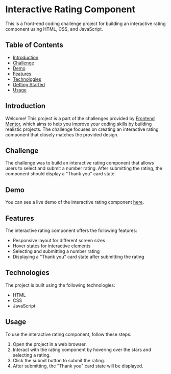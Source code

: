 # Interactive Rating Component

This is a front-end coding challenge project for building an interactive rating component using HTML, CSS, and JavaScript.

## Table of Contents

- [Introduction](#introduction)
- [Challenge](#challenge)
- [Demo](#demo)
- [Features](#features)
- [Technologies](#technologies)
- [Getting Started](#getting-started)
- [Usage](#usage)
  
## Introduction

Welcome! This project is a part of the challenges provided by [Frontend Mentor](https://www.frontendmentor.io), which aims to help you improve your coding skills by building realistic projects. The challenge focuses on creating an interactive rating component that closely matches the provided design.

## Challenge

The challenge was to build an interactive rating component that allows users to select and submit a number rating. After submitting the rating, the component should display a "Thank you" card state.


## Demo

You can see a live demo of the interactive rating component [here](#).

## Features

The interactive rating component offers the following features:

- Responsive layout for different screen sizes
- Hover states for interactive elements
- Selecting and submitting a number rating
- Displaying a "Thank you" card state after submitting the rating

## Technologies

The project is built using the following technologies:

- HTML
- CSS
- JavaScript
  

## Usage

To use the interactive rating component, follow these steps:

1. Open the project in a web browser.
2. Interact with the rating component by hovering over the stars and selecting a rating.
3. Click the submit button to submit the rating.
4. After submitting, the "Thank you" card state will be displayed.

